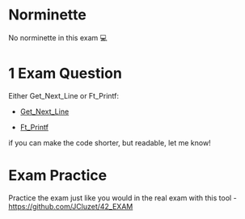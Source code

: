 # Norminette

No norminette in this exam 💻

# 1 Exam Question

Either Get_Next_Line or Ft_Printf:

- [Get_Next_Line](https://github.com/pasqualerossi/42-School-Exam-Rank-03/blob/main/get_next_line/get_next_line.c) 

- [Ft_Printf](https://github.com/pasqualerossi/42-School-Exam-Rank-03/blob/main/ft_printf/ft_printf.c) 

if you can make the code shorter, but readable, let me know!

# Exam Practice

Practice the exam just like you would in the real exam with this tool - https://github.com/JCluzet/42_EXAM
